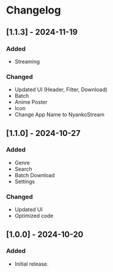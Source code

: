 # Changelog

## [1.1.3] - 2024-11-19
### Added
- Streaming 

### Changed
- Updated UI (Header, Filter, Download)
- Batch
- Anime Poster
- Icon
- Change App Name to NyankoStream

## [1.1.0] - 2024-10-27
### Added
- Genre
- Search
- Batch Download
- Settings

### Changed
- Updated UI
- Optimized code

## [1.0.0] - 2024-10-20
### Added
- Initial release.
